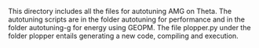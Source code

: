 This directory includes all the files for autotuning AMG on Theta. The autotuning scripts are in the folder autotuning for performance and in the folder 
autotuning-g for energy using GEOPM. The file plopper.py under the folder plopper entails generating a new code, compiling and execution.
